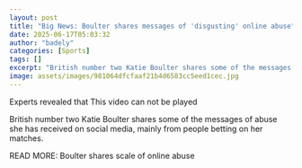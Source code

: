 ```yaml
---
layout: post
title: "Big News: Boulter shares messages of 'disgusting' online abuse"
date: 2025-06-17T05:03:32
author: "badely"
categories: [Sports]
tags: []
excerpt: "British number two Katie Boulter shares some of the messages of abuse she has received on social media."
image: assets/images/981064dfcfaaf21b4d6583cc5eed1cec.jpg
---
```


Experts revealed that This video can not be played

British number two Katie Boulter shares some of the messages of abuse she has received on social media, mainly from people betting on her matches.

READ MORE: Boulter shares scale of online abuse

